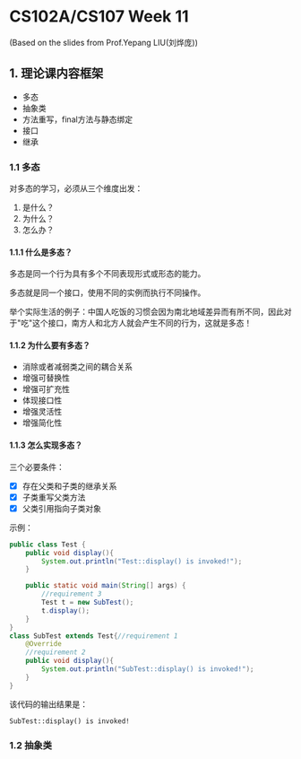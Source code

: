 # CS102A/CS107 Week 11
(Based on the slides from Prof.Yepang LIU(刘烨庞))        

## 1. 理论课内容框架
- 多态
- 抽象类
- 方法重写，final方法与静态绑定
- 接口
- 继承

### 1.1 多态
对多态的学习，必须从三个维度出发：       
1. 是什么？
2. 为什么？
3. 怎么办？

#### 1.1.1 什么是多态？
多态是同一个行为具有多个不同表现形式或形态的能力。

多态就是同一个接口，使用不同的实例而执行不同操作。

举个实际生活的例子：中国人吃饭的习惯会因为南北地域差异而有所不同，因此对于"吃"这个接口，南方人和北方人就会产生不同的行为，这就是多态！

#### 1.1.2 为什么要有多态？
- 消除或者减弱类之间的耦合关系
- 增强可替换性
- 增强可扩充性
- 体现接口性
- 增强灵活性
- 增强简化性

#### 1.1.3 怎么实现多态？
三个必要条件：
- [X] 存在父类和子类的继承关系
- [X] 子类重写父类方法
- [X] 父类引用指向子类对象

示例：
```java
public class Test {
    public void display(){
        System.out.println("Test::display() is invoked!");
    }

    public static void main(String[] args) {
        //requirement 3
        Test t = new SubTest();
        t.display();
    }
}
class SubTest extends Test{//requirement 1
    @Override
    //requirement 2
    public void display(){
        System.out.println("SubTest::display() is invoked!");
    }
}
```
该代码的输出结果是：
```
SubTest::display() is invoked!
```

### 1.2 抽象类
